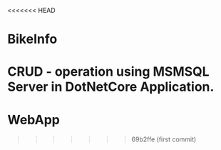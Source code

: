 <<<<<<< HEAD
# BikeInfo
CRUD - operation using MSMSQL Server in DotNetCore Application.
=======
# WebApp
>>>>>>> 69b2ffe (first commit)
